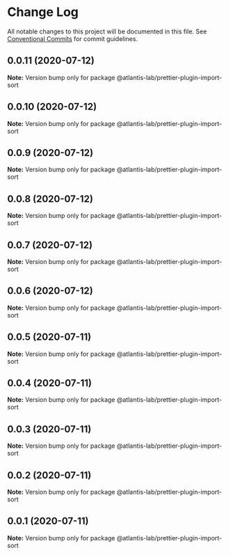 # Change Log

All notable changes to this project will be documented in this file.
See [Conventional Commits](https://conventionalcommits.org) for commit guidelines.

## 0.0.11 (2020-07-12)

**Note:** Version bump only for package @atlantis-lab/prettier-plugin-import-sort





## 0.0.10 (2020-07-12)

**Note:** Version bump only for package @atlantis-lab/prettier-plugin-import-sort





## 0.0.9 (2020-07-12)

**Note:** Version bump only for package @atlantis-lab/prettier-plugin-import-sort





## 0.0.8 (2020-07-12)

**Note:** Version bump only for package @atlantis-lab/prettier-plugin-import-sort





## 0.0.7 (2020-07-12)

**Note:** Version bump only for package @atlantis-lab/prettier-plugin-import-sort





## 0.0.6 (2020-07-12)

**Note:** Version bump only for package @atlantis-lab/prettier-plugin-import-sort





## 0.0.5 (2020-07-11)

**Note:** Version bump only for package @atlantis-lab/prettier-plugin-import-sort





## 0.0.4 (2020-07-11)

**Note:** Version bump only for package @atlantis-lab/prettier-plugin-import-sort





## 0.0.3 (2020-07-11)

**Note:** Version bump only for package @atlantis-lab/prettier-plugin-import-sort





## 0.0.2 (2020-07-11)

**Note:** Version bump only for package @atlantis-lab/prettier-plugin-import-sort





## 0.0.1 (2020-07-11)

**Note:** Version bump only for package @atlantis-lab/prettier-plugin-import-sort
